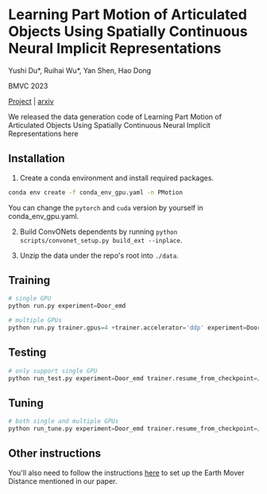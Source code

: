 # Learning Part Motion of Articulated Objects Using Spatially Continuous Neural Implicit Representations

Yushi Du*, Ruihai Wu*, Yan Shen, Hao Dong

BMVC 2023

[Project](https://ut-austin-rpl.github.io/Ditto/) | [arxiv](https://arxiv.org/abs/2202.08227)

We released the data generation code of Learning Part Motion of Articulated Objects Using Spatially 
Continuous Neural Implicit Representations here

## Installation

1. Create a conda environment and install required packages.

```bash
conda env create -f conda_env_gpu.yaml -n PMotion
```

You can change the `pytorch` and `cuda` version by yourself in conda_env_gpu.yaml.

2. Build ConvONets dependents by running `python scripts/convonet_setup.py build_ext --inplace`.

3. Unzip the data under the repo's root into `./data`.

## Training

```Python
# single GPU
python run.py experiment=Door_emd

# multiple GPUs
python run.py trainer.gpus=4 +trainer.accelerator='ddp' experiment=Door_emd

```

## Testing

```Python
# only support single GPU
python run_test.py experiment=Door_emd trainer.resume_from_checkpoint=/path/to/trained/model/
```

## Tuning

```Python
# both single and multiple GPUs
python run_tune.py experiment=Door_emd trainer.resume_from_checkpoint=/path/to/trained/model/
```

## Other instructions

You'll also need to follow the instructions [here](https://github.com/daerduoCarey/PyTorchEMD) to set up the Earth Mover 
Distance mentioned in our paper.